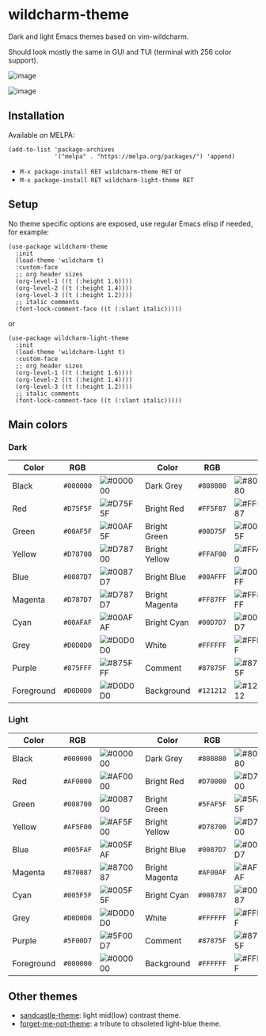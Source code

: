 # wildcharm-theme

Dark and light Emacs themes based on vim-wildcharm.

Should look mostly the same in GUI and TUI (terminal with 256 color support).

![image][dark]

![image][light]


## Installation

Available on MELPA:

```
(add-to-list 'package-archives
             '("melpa" . "https://melpa.org/packages/") 'append)
```

- `M-x package-install RET wildcharm-theme RET` or
- `M-x package-install RET wildcharm-light-theme RET`


## Setup

No theme specific options are exposed, use regular Emacs elisp if needed, for example:

```emacs-lisp
(use-package wildcharm-theme
  :init
  (load-theme 'wildcharm t)
  :custom-face
  ;; org header sizes
  (org-level-1 ((t (:height 1.6))))
  (org-level-2 ((t (:height 1.4))))
  (org-level-3 ((t (:height 1.2))))
  ;; italic comments
  (font-lock-comment-face ((t (:slant italic)))))
```

or

```emacs-lisp
(use-package wildcharm-light-theme
  :init
  (load-theme 'wildcharm-light t)
  :custom-face
  ;; org header sizes
  (org-level-1 ((t (:height 1.6))))
  (org-level-2 ((t (:height 1.4))))
  (org-level-3 ((t (:height 1.2))))
  ;; italic comments
  (font-lock-comment-face ((t (:slant italic)))))
```

## Main colors

### Dark

| Color      | RGB       |                | Color          | RGB       |                |
|------------|-----------|----------------|----------------|-----------|----------------|
| Black      | `#000000` | ![#000000][0]  | Dark Grey      | `#808080` | ![#808080][8]  |
| Red        | `#D75F5F` | ![#D75F5F][1]  | Bright Red     | `#FF5F87` | ![#FF5F87][9]  |
| Green      | `#00AF5F` | ![#00AF5F][2]  | Bright Green   | `#00D75F` | ![#00D75F][10] |
| Yellow     | `#D78700` | ![#D78700][3]  | Bright Yellow  | `#FFAF00` | ![#FFAF00][11] |
| Blue       | `#0087D7` | ![#0087D7][4]  | Bright Blue    | `#00AFFF` | ![#00AFFF][12] |
| Magenta    | `#D787D7` | ![#D787D7][5]  | Bright Magenta | `#FF87FF` | ![#FF87FF][13] |
| Cyan       | `#00AFAF` | ![#00AFAF][6]  | Bright Cyan    | `#00D7D7` | ![#00D7D7][14] |
| Grey       | `#D0D0D0` | ![#D0D0D0][7]  | White          | `#FFFFFF` | ![#FFFFFF][15] |
| Purple     | `#875FFF` | ![#875FFF][28] | Comment        | `#87875F` | ![#87875F][27] |
| Foreground | `#D0D0D0` | ![#D0D0D0][7]  | Background     | `#121212` | ![#121212][16] |


### Light

| Color      | RGB       |                | Color          | RGB       |                |
|------------|-----------|----------------|----------------|-----------|----------------|
| Black      | `#000000` | ![#000000][0]  | Dark Grey      | `#808080` | ![#808080][8]  |
| Red        | `#AF0000` | ![#AF0000][17] | Bright Red     | `#D70000` | ![#D70000][23] |
| Green      | `#008700` | ![#008700][18] | Bright Green   | `#5FAF5F` | ![#5FAF5F][24] |
| Yellow     | `#AF5F00` | ![#AF5F00][19] | Bright Yellow  | `#D78700` | ![#D78700][3]  |
| Blue       | `#005FAF` | ![#005FAF][20] | Bright Blue    | `#0087D7` | ![#0087D7][4]  |
| Magenta    | `#870087` | ![#870087][21] | Bright Magenta | `#AF00AF` | ![#AF00AF][25] |
| Cyan       | `#005F5F` | ![#005F5F][22] | Bright Cyan    | `#008787` | ![#008787][26] |
| Grey       | `#D0D0D0` | ![#D0D0D0][7]  | White          | `#FFFFFF` | ![#FFFFFF][15] |
| Purple     | `#5F00D7` | ![#5F00D7][29] | Comment        | `#87875F` | ![#87875F][27] |
| Foreground | `#000000` | ![#000000][0]  | Background     | `#FFFFFF` | ![#FFFFFF][15] |

[dark]: https://github.com/habamax/wildcharm-theme/assets/234774/e47c5a49-c673-42d6-b466-a5a6ba36abbb
[light]: https://github.com/habamax/wildcharm-theme/assets/234774/3cee61e0-c416-4da5-b5ce-bc4ea747335d
[0]: https://github.com/habamax/wildcharm-theme/assets/234774/1438b0cb-0dc7-483e-91ab-95be90b69bf1
[1]: https://github.com/habamax/wildcharm-theme/assets/234774/bf362c5e-99f1-4b07-a222-52efe382b3ab
[2]: https://github.com/habamax/wildcharm-theme/assets/234774/17a1d391-667c-4d79-b55d-627be6c67aa0
[3]: https://github.com/habamax/wildcharm-theme/assets/234774/22f46f5b-5b9c-4183-a9af-2591a2b5dab4
[4]: https://github.com/habamax/wildcharm-theme/assets/234774/ff5b881d-deb0-412e-a511-c22b79d6acc7
[5]: https://github.com/habamax/wildcharm-theme/assets/234774/9c8f8edc-aeb2-414a-ab5d-d54fabe471bb
[6]: https://github.com/habamax/wildcharm-theme/assets/234774/3d2e73a6-21f2-41fe-b7ae-710fc94ca734
[7]: https://github.com/habamax/wildcharm-theme/assets/234774/763bb4e1-e730-4637-80e8-d68bab7e52d7
[8]: https://github.com/habamax/wildcharm-theme/assets/234774/22eeff2d-1874-4c2f-b1a2-efe45e2fd322
[9]: https://github.com/habamax/wildcharm-theme/assets/234774/0f950b80-f096-4ff4-b5cf-465817bc9c44
[10]: https://github.com/habamax/wildcharm-theme/assets/234774/2e36f6e0-757c-4fb5-a34d-2658993a1103
[11]: https://github.com/habamax/wildcharm-theme/assets/234774/4c13093d-ba33-46d3-982d-458f3ad3c809
[12]: https://github.com/habamax/wildcharm-theme/assets/234774/b65473ab-0545-49f2-af43-8e06f20a9d6b
[13]: https://github.com/habamax/wildcharm-theme/assets/234774/07a25815-31a3-47c7-bf0c-7a24af50238c
[14]: https://github.com/habamax/wildcharm-theme/assets/234774/b01c7f57-1885-47d4-8eac-67e63fa5707c
[15]: https://github.com/habamax/wildcharm-theme/assets/234774/63a9613d-58de-4c80-9a3a-9c7211f3cd60
[16]: https://github.com/habamax/wildcharm-theme/assets/234774/b611a28a-d7bd-496a-bd8f-a7dc3655b2ba
[17]: https://github.com/habamax/wildcharm-theme/assets/234774/3a4da6b7-3771-44d9-b357-ae52616a385b
[18]: https://github.com/habamax/wildcharm-theme/assets/234774/00a11d33-fc0f-4f66-825f-f835928abcf8
[19]: https://github.com/habamax/wildcharm-theme/assets/234774/5467bc6d-f2aa-4a95-a3fe-041417560bba
[20]: https://github.com/habamax/wildcharm-theme/assets/234774/8afd7d26-ffe2-481e-b727-b50c73548cd4
[21]: https://github.com/habamax/wildcharm-theme/assets/234774/6b7fdebd-74fa-4925-89c1-4dc24247496d
[22]: https://github.com/habamax/wildcharm-theme/assets/234774/9a2a1628-d5ab-4099-8bcb-d3a8dd41d541
[23]: https://github.com/habamax/wildcharm-theme/assets/234774/40f67a14-c861-489e-8416-98ec0affbb95
[24]: https://github.com/habamax/wildcharm-theme/assets/234774/60d85b3c-3a8f-4f85-b8f0-54664077d53e
[25]: https://github.com/habamax/wildcharm-theme/assets/234774/161f6e9b-d2d4-44f8-bab5-3fe06da1c2bb
[26]: https://github.com/habamax/wildcharm-theme/assets/234774/3cfc3fe4-df7e-4f74-8fd8-6d9a50f7348d
[27]: https://github.com/habamax/wildcharm-theme/assets/234774/1c16de35-bba3-4685-ae98-3f362ee8ccdf
[28]: https://github.com/habamax/wildcharm-theme/assets/234774/03ee82dd-0904-4a18-8b6f-1c51b9a08786
[29]: https://github.com/habamax/wildcharm-theme/assets/234774/55e58edc-20e4-4ea5-9c40-a68e1132e3d8

## Other themes

- [sandcastle-theme][sandcastle]: light mid(low) contrast theme.
- [forget-me-not-theme][forget-me-not]: a tribute to obsoleted light-blue theme.

[sandcastle]: https://github.com/habamax/sandcastle-theme
[forget-me-not]: https://github.com/habamax/forget-me-not-theme
